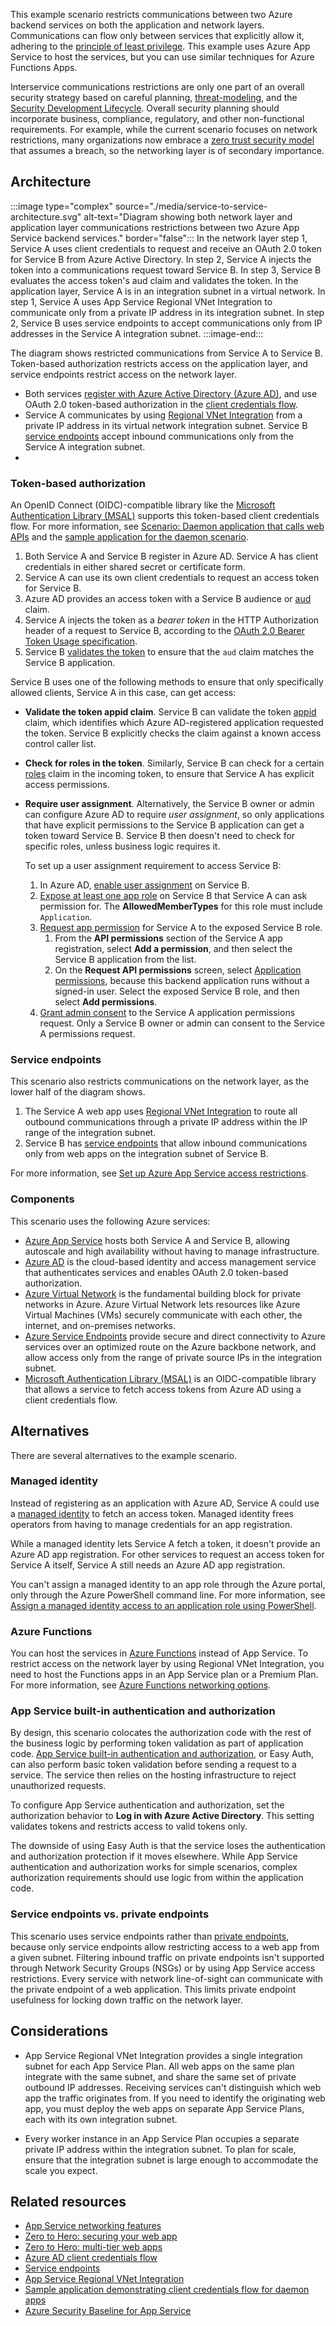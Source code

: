 This example scenario restricts communications between two Azure backend services on both the application and network layers. Communications can flow only between services that explicitly allow it, adhering to the [principle of least privilege][leastpriv]. This example uses Azure App Service to host the services, but you can use similar techniques for Azure Functions Apps.

Interservice communications restrictions are only one part of an overall security strategy based on careful planning, [threat-modeling][threatmodeling], and the [Security Development Lifecycle][sdlc]. Overall security planning should incorporate business, compliance, regulatory, and other non-functional requirements. For example, while the current scenario focuses on network restrictions, many organizations now embrace a [zero trust security model][zerotrust] that assumes a breach, so the networking layer is of secondary importance.

## Architecture

:::image type="complex" source="./media/service-to-service-architecture.svg" alt-text="Diagram showing both network layer and application layer communications restrictions between two Azure App Service backend services." border="false":::
In the network layer step 1, Service A uses client credentials to request and receive an OAuth 2.0 token for Service B from Azure Active Directory. In step 2, Service A injects the token into a communications request toward Service B. In step 3, Service B evaluates the access token's aud claim and validates the token. In the application layer, Service A is in an integration subnet in a virtual network. In step 1, Service A uses App Service Regional VNet Integration to communicate only from a private IP address in its integration subnet. In step 2, Service B uses service endpoints to accept communications only from IP addresses in the Service A integration subnet.
:::image-end:::

The diagram shows restricted communications from Service A to Service B. Token-based authorization restricts access on the application layer, and service endpoints restrict access on the network layer.

- Both services [register with Azure Active Directory (Azure AD)][appreg], and use OAuth 2.0 token-based authorization in the [client credentials flow][clientcredsflow].
- Service A communicates by using [Regional VNet Integration][regionalvnet] from a private IP address in its virtual network integration subnet. Service B [service endpoints][svcep] accept inbound communications only from the Service A integration subnet.
- 

### Token-based authorization

An OpenID Connect (OIDC)-compatible library like the [Microsoft Authentication Library (MSAL)][msal] supports this token-based client credentials flow. For more information, see [Scenario: Daemon application that calls web APIs][daemoncallswebapi] and the [sample application for the daemon scenario][daemonsample].

1. Both Service A and Service B register in Azure AD. Service A has client credentials in either shared secret or certificate form.
1. Service A can use its own client credentials to request an access token for Service B.
1. Azure AD provides an access token with a Service B audience or [aud][accesstokenclaims] claim.
1. Service A injects the token as a *bearer token* in the HTTP Authorization header of a request to Service B, according to the [OAuth 2.0 Bearer Token Usage specification][bearertokenspec].
1. Service B [validates the token][tokenvalidation] to ensure that the `aud` claim matches the Service B application.

Service B uses one of the following methods to ensure that only specifically allowed clients, Service A in this case, can get access:

- **Validate the token appid claim**. Service B can validate the token [appid][accesstokenclaims] claim, which identifies which Azure AD-registered application requested the token. Service B explicitly checks the claim against a known access control caller list.
- **Check for roles in the token**. Similarly, Service B can check for a certain [roles][accesstokenclaims] claim in the incoming token, to ensure that Service A has explicit access permissions.
- **Require user assignment**. Alternatively, the Service B owner or admin can configure Azure AD to require *user assignment*, so only applications that have explicit permissions to the Service B application can get a token toward Service B. Service B then doesn't need to check for specific roles, unless business logic requires it.
   
   To set up a user assignment requirement to access Service B:
   
   1. In Azure AD, [enable user assignment][userassignment] on Service B.
   1. [Expose at least one app role][exposeapprole] on Service B that Service A can ask permission for. The **AllowedMemberTypes** for this role must include `Application`.
   1. [Request app permission][configurepermission] for Service A to the exposed Service B role.
      1. From the **API permissions** section of the Service A app registration, select **Add a permission**, and then select the Service B application from the list.
      1. On the **Request API permissions** screen, select [Application permissions][aadpermissiontypes], because this backend application runs without a signed-in user. Select the exposed Service B role, and then select **Add permissions**.
   1. [Grant admin consent][consent] to the Service A application permissions request. Only a Service B owner or admin can consent to the Service A permissions request.

### Service endpoints

This scenario also restricts communications on the network layer, as the lower half of the diagram shows.

1. The Service A web app uses [Regional VNet Integration][regionalvnet] to route all outbound communications through a private IP address within the IP range of the integration subnet.
1. Service B has [service endpoints][svcep] that allow inbound communications only from web apps on the integration subnet of Service B.

For more information, see [Set up Azure App Service access restrictions][accessrestrictions].

### Components

This scenario uses the following Azure services:

- [Azure App Service][appsvc] hosts both Service A and Service B, allowing autoscale and high availability without having to manage infrastructure.
- [Azure AD][aad] is the cloud-based identity and access management service that authenticates services and enables OAuth 2.0 token-based authorization.
- [Azure Virtual Network][vnet] is the fundamental building block for private networks in Azure. Azure Virtual Network lets resources like Azure Virtual Machines (VMs) securely communicate with each other, the internet, and on-premises networks.
- [Azure Service Endpoints][svcep] provide secure and direct connectivity to Azure services over an optimized route on the Azure backbone network, and allow access only from the range of private source IPs in the integration subnet.
- [Microsoft Authentication Library (MSAL)][msal] is an OIDC-compatible library that allows a service to fetch access tokens from Azure AD using a client credentials flow.

## Alternatives

There are several alternatives to the example scenario.

### Managed identity

Instead of registering as an application with Azure AD, Service A could use a [managed identity][mi] to fetch an access token. Managed identity frees operators from having to manage credentials for an app registration.

While a managed identity lets Service A fetch a token, it doesn't provide an Azure AD app registration. For other services to request an access token for Service A itself, Service A still needs an Azure AD app registration.

You can't assign a managed identity to an app role through the Azure portal, only through the Azure PowerShell command line. For more information, see [Assign a managed identity access to an application role using PowerShell][addmitorole].

### Azure Functions

You can host the services in [Azure Functions][functions] instead of App Service. To restrict access on the network layer by using Regional VNet Integration, you need to host the Functions apps in an App Service plan or a Premium Plan. For more information, see [Azure Functions networking options][functionsnetworking].

### App Service built-in authentication and authorization

By design, this scenario colocates the authorization code with the rest of the business logic by performing token validation as part of application code. [App Service built-in authentication and authorization][easyauth], or Easy Auth, can also perform basic token validation before sending a request to a service. The service then relies on the hosting infrastructure to reject unauthorized requests.

To configure App Service authentication and authorization, set the authorization behavior to **Log in with Azure Active Directory**. This setting validates tokens and restricts access to valid tokens only.

The downside of using Easy Auth is that the service loses the authentication and authorization protection if it moves elsewhere. While App Service authentication and authorization works for simple scenarios, complex authorization requirements should use logic from within the application code.

### Service endpoints vs. private endpoints

This scenario uses service endpoints rather than [private endpoints][privateend], because only service endpoints allow restricting access to a web app from a given subnet. Filtering inbound traffic on private endpoints isn't supported through Network Security Groups (NSGs) or by using App Service access restrictions. Every service with network line-of-sight can communicate with the private endpoint of a web application. This limits private endpoint usefulness for locking down traffic on the network layer.

## Considerations

- App Service Regional VNet Integration provides a single integration subnet for each App Service Plan. All web apps on the same plan integrate with the same subnet, and share the same set of private outbound IP addresses. Receiving services can't distinguish which web app the traffic originates from. If you need to identify the originating web app, you must deploy the web apps on separate App Service Plans, each with its own integration subnet.

- Every worker instance in an App Service Plan occupies a separate private IP address within the integration subnet. To plan for scale, ensure that the integration subnet is large enough to accommodate the scale you expect.

## Related resources

- [App Service networking features][appsvcnetworking]
- [Zero to Hero: securing your web app][securingwebapp]
- [Zero to Hero: multi-tier web apps][zerotohero]
- [Azure AD client credentials flow][clientcredsflow]
- [Service endpoints][svcep]
- [App Service Regional VNet Integration][regionalvnet]
- [Sample application demonstrating client credentials flow for daemon apps][daemonsample]
- [Azure Security Baseline for App Service][securitybaseline]

<!-- links -->
[aad]: /azure/active-directory/fundamentals/active-directory-whatis
[aadpermissiontypes]: /azure/active-directory/develop/v2-permissions-and-consent#permission-types
[accessrestrictions]: /azure/app-service/app-service-ip-restrictions#use-service-endpoints
[accesstokenclaims]: /azure/active-directory/develop/access-tokens#payload-claims
[addmitorole]: /azure/active-directory/managed-identities-azure-resources/how-to-assign-app-role-managed-identity-powershell
[appreg]: /azure/active-directory/develop/quickstart-register-app
[appsvc]: /azure/app-service/overview
[appsvcnetworking]: /azure/app-service/networking-features
[bearertokenspec]: https://tools.ietf.org/html/rfc6750
[clientcredsflow]: /azure/active-directory/develop/v2-oauth2-client-creds-grant-flow
[configurepermission]: /azure/active-directory/develop/quickstart-configure-app-access-web-apis#add-permissions-to-access-web-apis
[consent]: /azure/active-directory/manage-apps/grant-admin-consent#grant-admin-consent-in-app-registrations
[daemoncallswebapi]: /azure/active-directory/develop/scenario-daemon-overview
[daemonsample]: https://github.com/Azure-Samples/active-directory-dotnetcore-daemon-v2/tree/master/2-Call-OwnApi
[easyauth]: /azure/app-service/overview-authentication-authorization
[exposeapprole]: /azure/active-directory/develop/howto-add-app-roles-in-azure-ad-apps
[functions]: /azure/azure-functions/functions-overview
[functionsnetworking]: /azure/azure-functions/functions-networking-options
[leastpriv]: https://wikipedia.org/wiki/Principle_of_least_privilege
[mi]: /azure/active-directory/managed-identities-azure-resources/overview
[msal]: /azure/active-directory/develop/msal-overview
[privateend]: /azure/private-link/private-endpoint-overview
[privep]: /azure/app-service/networking/private-endpoint
[regionalvnet]: /azure/app-service/web-sites-integrate-with-vnet#regional-vnet-integration
[sdlc]: https://www.microsoft.com/securityengineering/sdl
[securingwebapp]: https://azure.github.io/AppService/2020/08/14/zero_to_hero_pt6.html
[securitybaseline]: /azure/app-service/security-baseline
[svcep]: /azure/virtual-network/virtual-network-service-endpoints-overview
[threatmodeling]: https://www.microsoft.com/securityengineering/sdl/threatmodeling
[tokenvalidation]: /azure/active-directory/develop/access-tokens#validating-tokens
[userassignment]: /azure/active-directory/develop/howto-restrict-your-app-to-a-set-of-users#update-the-app-to-enable-user-assignment
[vnet]: /azure/virtual-network/virtual-networks-overview
[zerotohero]: https://azure.github.io/AppService/2020/10/05/zero_to_hero_pt7.html
[zerotrust]: https://www.microsoft.com/security/business/zero-trust
